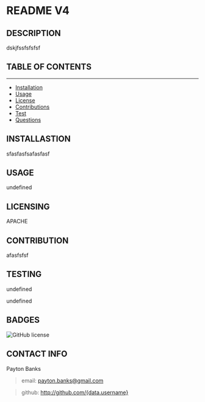 # README V4


## DESCRIPTION
dskjfssfsfsfsf

## TABLE OF CONTENTS
-----
* [Installation](#installation)
* [Usage](#usage)
* [License](#license)
* [Contributions](#contributing)
* [Test](#tests)
* [Questions](#questions)

## INSTALLASTION
sfasfasfsafasfasf

## USAGE
undefined

## LICENSING
APACHE   


## CONTRIBUTION
afasfsfsf

## TESTING
undefined

undefined

## BADGES
![GitHub license](https://img.shields.io/badge/license-MIT-blue.svg)

## CONTACT INFO
Payton Banks
>email: payton.banks@gmail.com

>github: http://github.com/{data.username}


    

